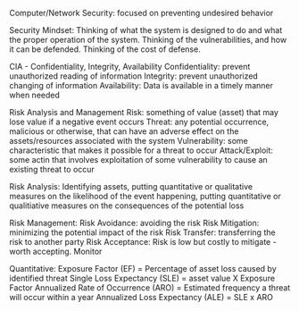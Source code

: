 Computer/Network Security: focused on preventing undesired behavior

Security Mindset: Thinking of what the system is designed to do and what the proper operation of the system. Thinking of the vulnerabilities, and how it can be defended. Thinking of the cost of defense.

CIA - Confidentiality, Integrity, Availability
Confidentiality: prevent unauthorized reading of information
Integrity: prevent unauthorized changing of information
Availability: Data is available in a timely manner when needed

Risk Analysis and Management
Risk: something of value (asset) that may lose value if a negative event occurs
Threat: any potential occurrence, malicious or otherwise, that can have an adverse effect on the assets/resources associated with the system
Vulnerability: some characteristic that makes it possible for a threat to occur
Attack/Exploit: some actin that involves exploitation of some vulnerability to cause an existing threat to occur

Risk Analysis: Identifying assets, putting quantitative or qualitative measures on the likelihood of the event happening, putting quantitative or qualitiative measures on the consequences of the potential loss

Risk Management:
	Risk Avoidance: avoiding the risk 
	Risk Mitigation: minimizing the potential impact of the risk
	Risk Transfer: transferring the risk to another party
	Risk Acceptance: Risk is low but costly to mitigate - worth accepting. Monitor

Quantitative:
Exposure Factor (EF) = Percentage of asset loss caused by identified threat
Single Loss Expectancy (SLE) = asset value X Exposure Factor
Annualized Rate of Occurrence (ARO) = Estimated frequency a threat will occur within a year
Annualized Loss Expectancy (ALE) = SLE x ARO


